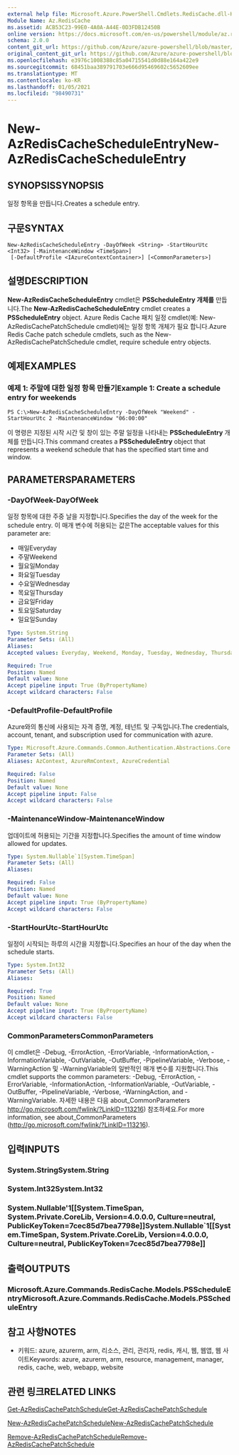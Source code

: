 ```yaml
---
external help file: Microsoft.Azure.PowerShell.Cmdlets.RedisCache.dll-Help.xml
Module Name: Az.RedisCache
ms.assetid: ACB53C23-99E0-4A0A-A44E-0D3FDB12450B
online version: https://docs.microsoft.com/en-us/powershell/module/az.rediscache/new-azrediscachescheduleentry
schema: 2.0.0
content_git_url: https://github.com/Azure/azure-powershell/blob/master/src/RedisCache/RedisCache/help/New-AzRedisCacheScheduleEntry.md
original_content_git_url: https://github.com/Azure/azure-powershell/blob/master/src/RedisCache/RedisCache/help/New-AzRedisCacheScheduleEntry.md
ms.openlocfilehash: e3976c1008388c85a04715541d0d88e164a422e9
ms.sourcegitcommit: 68451baa389791703e666d95469602c5652609ee
ms.translationtype: MT
ms.contentlocale: ko-KR
ms.lasthandoff: 01/05/2021
ms.locfileid: "98490731"
---
```

# <span data-ttu-id="1bcf5-101">New-AzRedisCacheScheduleEntry</span><span class="sxs-lookup"><span data-stu-id="1bcf5-101">New-AzRedisCacheScheduleEntry</span></span>

## <span data-ttu-id="1bcf5-102">SYNOPSIS</span><span class="sxs-lookup"><span data-stu-id="1bcf5-102">SYNOPSIS</span></span>
<span data-ttu-id="1bcf5-103">일정 항목을 만듭니다.</span><span class="sxs-lookup"><span data-stu-id="1bcf5-103">Creates a schedule entry.</span></span>

## <span data-ttu-id="1bcf5-104">구문</span><span class="sxs-lookup"><span data-stu-id="1bcf5-104">SYNTAX</span></span>

```
New-AzRedisCacheScheduleEntry -DayOfWeek <String> -StartHourUtc <Int32> [-MaintenanceWindow <TimeSpan>]
 [-DefaultProfile <IAzureContextContainer>] [<CommonParameters>]
```

## <span data-ttu-id="1bcf5-105">설명</span><span class="sxs-lookup"><span data-stu-id="1bcf5-105">DESCRIPTION</span></span>
<span data-ttu-id="1bcf5-106">**New-AzRedisCacheScheduleEntry** cmdlet은 **PSScheduleEntry 개체를** 만듭니다.</span><span class="sxs-lookup"><span data-stu-id="1bcf5-106">The **New-AzRedisCacheScheduleEntry** cmdlet creates a **PSScheduleEntry** object.</span></span>
<span data-ttu-id="1bcf5-107">Azure Redis Cache 패치 일정 cmdlet(예: New-AzRedisCachePatchSchedule cmdlet)에는 일정 항목 개체가 필요 합니다.</span><span class="sxs-lookup"><span data-stu-id="1bcf5-107">Azure Redis Cache patch schedule cmdlets, such as the New-AzRedisCachePatchSchedule cmdlet, require schedule entry objects.</span></span>

## <span data-ttu-id="1bcf5-108">예제</span><span class="sxs-lookup"><span data-stu-id="1bcf5-108">EXAMPLES</span></span>

### <span data-ttu-id="1bcf5-109">예제 1: 주말에 대한 일정 항목 만들기</span><span class="sxs-lookup"><span data-stu-id="1bcf5-109">Example 1: Create a schedule entry for weekends</span></span>
```
PS C:\>New-AzRedisCacheScheduleEntry -DayOfWeek "Weekend" -StartHourUtc 2 -MaintenanceWindow "06:00:00"
```

<span data-ttu-id="1bcf5-110">이 명령은 지정된 시작 시간 및 창이 있는 주말 일정을 나타내는 **PSScheduleEntry** 개체를 만듭니다.</span><span class="sxs-lookup"><span data-stu-id="1bcf5-110">This command creates a **PSScheduleEntry** object that represents a weekend schedule that has the specified start time and window.</span></span>

## <span data-ttu-id="1bcf5-111">PARAMETERS</span><span class="sxs-lookup"><span data-stu-id="1bcf5-111">PARAMETERS</span></span>

### <span data-ttu-id="1bcf5-112">-DayOfWeek</span><span class="sxs-lookup"><span data-stu-id="1bcf5-112">-DayOfWeek</span></span>
<span data-ttu-id="1bcf5-113">일정 항목에 대한 주중 날을 지정합니다.</span><span class="sxs-lookup"><span data-stu-id="1bcf5-113">Specifies the day of the week for the schedule entry.</span></span>
<span data-ttu-id="1bcf5-114">이 매개 변수에 허용되는 값은</span><span class="sxs-lookup"><span data-stu-id="1bcf5-114">The acceptable values for this parameter are:</span></span>
- <span data-ttu-id="1bcf5-115">매일</span><span class="sxs-lookup"><span data-stu-id="1bcf5-115">Everyday</span></span> 
- <span data-ttu-id="1bcf5-116">주말</span><span class="sxs-lookup"><span data-stu-id="1bcf5-116">Weekend</span></span> 
- <span data-ttu-id="1bcf5-117">월요일</span><span class="sxs-lookup"><span data-stu-id="1bcf5-117">Monday</span></span> 
- <span data-ttu-id="1bcf5-118">화요일</span><span class="sxs-lookup"><span data-stu-id="1bcf5-118">Tuesday</span></span> 
- <span data-ttu-id="1bcf5-119">수요일</span><span class="sxs-lookup"><span data-stu-id="1bcf5-119">Wednesday</span></span> 
- <span data-ttu-id="1bcf5-120">목요일</span><span class="sxs-lookup"><span data-stu-id="1bcf5-120">Thursday</span></span> 
- <span data-ttu-id="1bcf5-121">금요일</span><span class="sxs-lookup"><span data-stu-id="1bcf5-121">Friday</span></span> 
- <span data-ttu-id="1bcf5-122">토요일</span><span class="sxs-lookup"><span data-stu-id="1bcf5-122">Saturday</span></span> 
- <span data-ttu-id="1bcf5-123">일요일</span><span class="sxs-lookup"><span data-stu-id="1bcf5-123">Sunday</span></span>

```yaml
Type: System.String
Parameter Sets: (All)
Aliases:
Accepted values: Everyday, Weekend, Monday, Tuesday, Wednesday, Thursday, Friday, Saturday, Sunday

Required: True
Position: Named
Default value: None
Accept pipeline input: True (ByPropertyName)
Accept wildcard characters: False
```

### <span data-ttu-id="1bcf5-124">-DefaultProfile</span><span class="sxs-lookup"><span data-stu-id="1bcf5-124">-DefaultProfile</span></span>
<span data-ttu-id="1bcf5-125">Azure와의 통신에 사용되는 자격 증명, 계정, 테넌트 및 구독입니다.</span><span class="sxs-lookup"><span data-stu-id="1bcf5-125">The credentials, account, tenant, and subscription used for communication with azure.</span></span>

```yaml
Type: Microsoft.Azure.Commands.Common.Authentication.Abstractions.Core.IAzureContextContainer
Parameter Sets: (All)
Aliases: AzContext, AzureRmContext, AzureCredential

Required: False
Position: Named
Default value: None
Accept pipeline input: False
Accept wildcard characters: False
```

### <span data-ttu-id="1bcf5-126">-MaintenanceWindow</span><span class="sxs-lookup"><span data-stu-id="1bcf5-126">-MaintenanceWindow</span></span>
<span data-ttu-id="1bcf5-127">업데이트에 허용되는 기간을 지정합니다.</span><span class="sxs-lookup"><span data-stu-id="1bcf5-127">Specifies the amount of time window allowed for updates.</span></span>

```yaml
Type: System.Nullable`1[System.TimeSpan]
Parameter Sets: (All)
Aliases:

Required: False
Position: Named
Default value: None
Accept pipeline input: True (ByPropertyName)
Accept wildcard characters: False
```

### <span data-ttu-id="1bcf5-128">-StartHourUtc</span><span class="sxs-lookup"><span data-stu-id="1bcf5-128">-StartHourUtc</span></span>
<span data-ttu-id="1bcf5-129">일정이 시작되는 하루의 시간을 지정합니다.</span><span class="sxs-lookup"><span data-stu-id="1bcf5-129">Specifies an hour of the day when the schedule starts.</span></span>

```yaml
Type: System.Int32
Parameter Sets: (All)
Aliases:

Required: True
Position: Named
Default value: None
Accept pipeline input: True (ByPropertyName)
Accept wildcard characters: False
```

### <span data-ttu-id="1bcf5-130">CommonParameters</span><span class="sxs-lookup"><span data-stu-id="1bcf5-130">CommonParameters</span></span>
<span data-ttu-id="1bcf5-131">이 cmdlet은 -Debug, -ErrorAction, -ErrorVariable, -InformationAction, -InformationVariable, -OutVariable, -OutBuffer, -PipelineVariable, -Verbose, -WarningAction 및 -WarningVariable의 일반적인 매개 변수를 지원합니다.</span><span class="sxs-lookup"><span data-stu-id="1bcf5-131">This cmdlet supports the common parameters: -Debug, -ErrorAction, -ErrorVariable, -InformationAction, -InformationVariable, -OutVariable, -OutBuffer, -PipelineVariable, -Verbose, -WarningAction, and -WarningVariable.</span></span> <span data-ttu-id="1bcf5-132">자세한 내용은 다음 about_CommonParameters http://go.microsoft.com/fwlink/?LinkID=113216) 참조하세요.</span><span class="sxs-lookup"><span data-stu-id="1bcf5-132">For more information, see about_CommonParameters (http://go.microsoft.com/fwlink/?LinkID=113216).</span></span>

## <span data-ttu-id="1bcf5-133">입력</span><span class="sxs-lookup"><span data-stu-id="1bcf5-133">INPUTS</span></span>

### <span data-ttu-id="1bcf5-134">System.String</span><span class="sxs-lookup"><span data-stu-id="1bcf5-134">System.String</span></span>

### <span data-ttu-id="1bcf5-135">System.Int32</span><span class="sxs-lookup"><span data-stu-id="1bcf5-135">System.Int32</span></span>

### <span data-ttu-id="1bcf5-136">System.Nullable'1[[System.TimeSpan, System.Private.CoreLib, Version=4.0.0.0, Culture=neutral, PublicKeyToken=7cec85d7bea7798e]]</span><span class="sxs-lookup"><span data-stu-id="1bcf5-136">System.Nullable\`1[[System.TimeSpan, System.Private.CoreLib, Version=4.0.0.0, Culture=neutral, PublicKeyToken=7cec85d7bea7798e]]</span></span>

## <span data-ttu-id="1bcf5-137">출력</span><span class="sxs-lookup"><span data-stu-id="1bcf5-137">OUTPUTS</span></span>

### <span data-ttu-id="1bcf5-138">Microsoft.Azure.Commands.RedisCache.Models.PSScheduleEntry</span><span class="sxs-lookup"><span data-stu-id="1bcf5-138">Microsoft.Azure.Commands.RedisCache.Models.PSScheduleEntry</span></span>

## <span data-ttu-id="1bcf5-139">참고 사항</span><span class="sxs-lookup"><span data-stu-id="1bcf5-139">NOTES</span></span>
* <span data-ttu-id="1bcf5-140">키워드: azure, azurerm, arm, 리소스, 관리, 관리자, redis, 캐시, 웹, 웹앱, 웹 사이트</span><span class="sxs-lookup"><span data-stu-id="1bcf5-140">Keywords: azure, azurerm, arm, resource, management, manager, redis, cache, web, webapp, website</span></span>

## <span data-ttu-id="1bcf5-141">관련 링크</span><span class="sxs-lookup"><span data-stu-id="1bcf5-141">RELATED LINKS</span></span>

[<span data-ttu-id="1bcf5-142">Get-AzRedisCachePatchSchedule</span><span class="sxs-lookup"><span data-stu-id="1bcf5-142">Get-AzRedisCachePatchSchedule</span></span>](./Get-AzRedisCachePatchSchedule.md)

[<span data-ttu-id="1bcf5-143">New-AzRedisCachePatchSchedule</span><span class="sxs-lookup"><span data-stu-id="1bcf5-143">New-AzRedisCachePatchSchedule</span></span>](./New-AzRedisCachePatchSchedule.md)

[<span data-ttu-id="1bcf5-144">Remove-AzRedisCachePatchSchedule</span><span class="sxs-lookup"><span data-stu-id="1bcf5-144">Remove-AzRedisCachePatchSchedule</span></span>](./Remove-AzRedisCachePatchSchedule.md)


